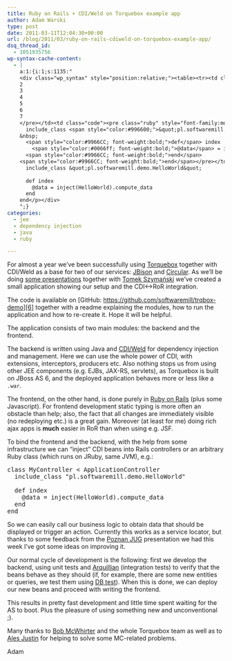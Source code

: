```yaml
---
title: Ruby on Rails + CDI/Weld on Torquebox example app
author: Adam Warski
type: post
date: 2011-03-11T12:04:30+00:00
url: /blog/2011/03/ruby-on-rails-cdiweld-on-torquebox-example-app/
dsq_thread_id:
  - 1051935756
wp-syntax-cache-content:
  - |
    a:1:{i:1;s:1135:"
    <div class="wp_syntax" style="position:relative;"><table><tr><td class="line_numbers"><pre>1
    2
    3
    4
    5
    6
    7
    </pre></td><td class="code"><pre class="ruby" style="font-family:monospace;"><span style="color:#9966CC; font-weight:bold;">class</span> MyController <span style="color:#006600; font-weight:bold;">&lt;</span> ApplicationController    
      include_class <span style="color:#996600;">&quot;pl.softwaremill.demo.HelloWorld&quot;</span>
    &nbsp;
      <span style="color:#9966CC; font-weight:bold;">def</span> index
        <span style="color:#0066ff; font-weight:bold;">@data</span> = inject<span style="color:#006600; font-weight:bold;">&#40;</span>HelloWorld<span style="color:#006600; font-weight:bold;">&#41;</span>.<span style="color:#9900CC;">compute_data</span>
      <span style="color:#9966CC; font-weight:bold;">end</span>
    <span style="color:#9966CC; font-weight:bold;">end</span></pre></td></tr></table><p class="theCode" style="display:none;">class MyController &lt; ApplicationController    
      include_class &quot;pl.softwaremill.demo.HelloWorld&quot;
    
      def index
        @data = inject(HelloWorld).compute_data
      end
    end</p></div>
    ";}
categories:
  - jee
  - dependency injection
  - java
  - ruby

---
```

For almost a year we&#8217;ve been successfully using [Torquebox][1] together with CDI/Weld as a base for two of our services: [JBison][2] and [Circular][3]. As we&#8217;ll be doing [some presentations][4] together with [Tomek Szymański][5] we&#8217;ve created a small application showing our setup and the CDI<->RoR integration.

The code is available on [GitHub: https://github.com/softwaremill/trqbox-demo][6] together with a readme explaining the modules, how to run the application and how to re-create it. Hope it will be helpful.

The application consists of two main modules: the backend and the frontend.

The backend is written using Java and [CDI/Weld][7] for dependency injection and management. Here we can use the whole power of CDI, with extensions, interceptors, producers etc. Also nothing stops us from using other JEE components (e.g. EJBs, JAX-RS, servlets), as Torquebox is built on JBoss AS 6, and the deployed application behaves more or less like a `.war`.

The frontend, on the other hand, is done purely in [Ruby on Rails][8] (plus some Javascript). For frontend development static typing is more often an obstacle than help; also, the fact that all changes are immediately visible (no redeploying etc.) is a great gain. Moreover (at least for me) doing rich ajax apps is **much** easier in RoR than when using e.g. JSF. 

To bind the frontend and the backend, with the help from some infrastructure we can &#8220;inject&#8221; CDI beans into Rails controllers or an arbitrary Ruby class (which runs on JRuby, same JVM), e.g.:

<pre lang="ruby" line="1" escaped="true">class MyController &lt; ApplicationController    
  include_class "pl.softwaremill.demo.HelloWorld"

  def index
    @data = inject(HelloWorld).compute_data
  end
end
</pre>

So we can easily call our business logic to obtain data that should be displayed or trigger an action. Currently this works as a service locator, but thanks to some feedback from the [Poznan JUG][9] presentation we had this week I&#8217;ve got some ideas on improving it.

Our normal cycle of development is the following: first we develop the backend, using unit tests and [Arquillian][10] (integration tests) to verify that the beans behave as they should (if, for example, there are some new entities or queries, we test them using [DB test][11]). When this is done, we can deploy our new beans and proceed with writing the frontend. 

This results in pretty fast development and little time spent waiting for the AS to boot. Plus the pleasure of using something new and unconventional ;).

Many thanks to [Bob McWhirter][12] and the whole Torquebox team as well as to [Ales Justin][13] for helping to solve some MC-related problems.

Adam

 [1]: http://torquebox.org/
 [2]: https://www.jbison.com
 [3]: https://www.circulardms.com
 [4]: http://softwaremill.pl/blog/?p=397&lang=en
 [5]: http://twitter.com/#!/szimano
 [6]: https://github.com/softwaremill/trqbox-demo
 [7]: http://seamframework.org/Weld
 [8]: http://rubyonrails.org/
 [9]: http://www.jug.poznan.pl/
 [10]: http://www.jboss.org/arquillian
 [11]: http://www.warski.org/blog/?p=325
 [12]: http://twitter.com/#!/bobmcwhirter
 [13]: http://in.relation.to/Bloggers/Ales
